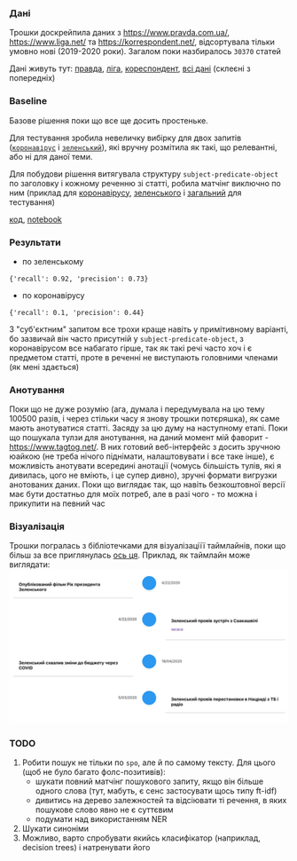 ### Дані

Трошки доскрейпила даних з https://www.pravda.com.ua/, https://www.liga.net/ та https://korrespondent.net/, відсортувала тільки умовно нові (2019-2020 роки). Загалом поки назбиралось `30370` статей

Дані живуть тут: [правда](./articles/pravda.com.ua.zip), [ліга](./articles/liga.zip), [кореспондент](./articles/korrespondent.zip), [всі дані](./articles/all_articles.zip) (склеєні з попередніх)

### Baseline

Базове рішення поки що все ще досить простеньке.

Для тестування зробила невеличку вибірку для двох запитів ([`коронавірус`](./articles/test/corona.json) і [`зеленський`](./articles/test/zelen.json)), які вручну розмітила як такі, що релевантні, або ні для даної теми.

Для побудови рішення витягувала структуру `subject-predicate-object` по заголовку і кожному реченню зі статті, робила матчінг виключно по ним (приклад для [коронавірусу](./articles/train/corona_spo_it_1.json), [зеленського](<(./articles/train/zelen_spo_it_1.json)>) і [загальний](./articles/train/train_spo_it_1.json) для тестування)

[код](../src/metrics/baseline.py), [notebook](../src/metrics/baseline.ipynb)

### Результати

-   по зеленському

```
{'recall': 0.92, 'precision': 0.73}
```

-   по коронавірусу

```
{'recall': 0.1, 'precision': 0.44}
```

З "суб'єктним" запитом все трохи краще навіть у примітивному варіанті, бо зазвичай він часто присутній у `subject-predicate-object`, з коронавірусом все набагато гірше, так як такі речі часто хоч і є предметом статті, проте в реченні не виступають головними членами (як мені здається)

### Анотування

Поки що не дуже розумію (ага, думала і передумувала на цю тему 100500 разів, і через стільки часу я знову трошки потєряшка), як саме мають анотуватися статті. Засяду за цю думу на наступному етапі. Поки що пошукала тулзи для анотування, на даний момент мій фаворит - https://www.tagtog.net/. В них готовий веб-інтерфейс з досить зручною юайкою (не треба нічого піднімати, налаштовувати і все таке інше), є можливість анотувати всередині анотації (чомусь більшість тулів, які я дивилась, цого не вміють, і це супер дивно), зручні формати вигрузки анотованих даних. Поки що виглядає так, що навіть безкоштовної версії має бути достатньо для моїх потреб, але в разі чого - то можна і прикупити на певний час

### Візуалізація

Трошки погралась з бібліотечками для візуалізаціїї таймлайнів, поки що більш за все приглянулась [ось ця](https://github.com/stephane-monnot/react-vertical-timeline). Приклад, як таймлайн може виглядати:
![d](../end-times/images/tl_example.png)

### TODO

1. Робити пошук не тільки по `spo`, але й по самому тексту. Для цього (щоб не було багато фолс-позитивів):
    - шукати повний матчінг пошукового запиту, якщо він більше одного слова (тут, мабуть, є сенс застосувати щось типу ft-idf)
    - дивитись на дерево залежностей та відсіювати ті речення, в яких пошукове слово явно не є суттєвим
    - подумати над використанням NER
2. Шукати синоніми
3. Можливо, варто спробувати якийсь класифікатор (наприклад, decision trees) і натренувати його

